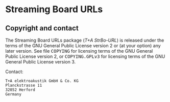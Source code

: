 # Streaming Board URLs

## Copyright and contact

The Streaming Board URLs package (_T+A StrBo-URL_) is released under the terms
of the GNU General Public License version 2 or (at your option) any later
version. See file <tt>COPYING</tt> for licensing terms of the GNU General
Public License version 2, or <tt>COPYING.GPLv3</tt> for licensing terms of
the GNU General Public License version 3.

Contact:

    T+A elektroakustik GmbH & Co. KG
    Planckstrasse 11
    32052 Herford
    Germany
